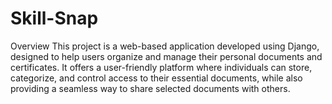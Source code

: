 # Skill-Snap
Overview
This project is a web-based application developed using Django, designed to help users organize and manage their personal documents and certificates. It offers a user-friendly platform where individuals can store, categorize, and control access to their essential documents, while also providing a seamless way to share selected documents with others.
